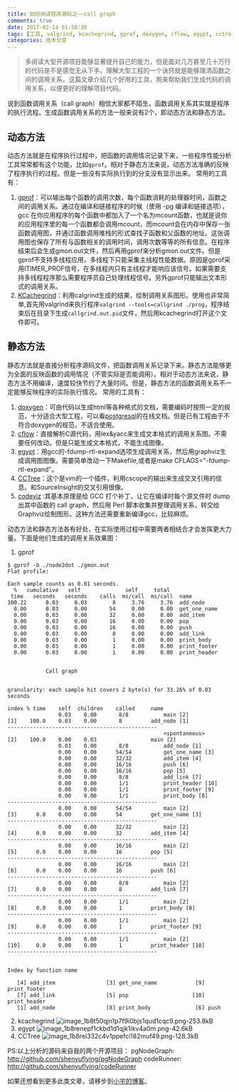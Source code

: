```yaml
---
title: 如何阅读程序源码之——call graph
comments: true
date: 2017-02-14 01:58:20
tags: [工具, valgrind, kcachegrind, gprof, doxygen, cflow, egypt, cctree, codeviz]
categories: 技术分享
---
```


> 多阅读大型开源项目能够显著提升自己的能力，但是面对几万甚至几十万行的代码是不是感觉无从下手。理解大型工程的一个诀窍就是能够理清函数之间的调用关系。这篇文章介绍几个好用的工具，用来帮助我们生成代码的调用关系，以便更好的理解项目代码。

说到函数调用关系（call graph）相信大家都不陌生，函数调用关系其实就是程序的执行流程。生成函数调用关系的方法一般来说有2个，即动态方法和静态方法。



动态方法
-------------------------
动态方法就是在程序执行过程中，把函数的调用情况记录下来，一些程序性能分析工具常常都有这个功能，比如`gprof`。相对于静态方法来说，动态方法准确的反映了程序执行的过程。但是一些没有实际执行到的分支没有显示出来。
常用的工具有：
1. [gprof](https://sourceware.org/binutils/docs/gprof/)：可以输出每个函数的调用次数，每个函数消耗的处理器时间，函数之间的调用关系。通过在编译和链接程序的时候（使用 -pg 编译和链接选项），gcc 在你应用程序的每个函数中都加入了一个名为mcount函数，也就是说你的应用程序里的每一个函数都会调用mcount，而mcount会在内存中保存一张函数调用图，并通过函数调用堆栈的形式查找子函数和父函数的地址。这张调用图也保存了所有与函数相关的调用时间，调用次数等等的所有信息。在程序结束后会生成gmon.out文件，然后再用gprof来分析gmon.out文件。但是gprof不支持多线程应用，多线程下只能采集主线程性能数据。原因是gprof采用ITIMER_PROF信号，在多线程内只有主线程才能响应该信号。如果需要支持多线程程序那么需要程序员自己处理线程信号。另外gprof只能输出文本形式的调用关系。
2. [KCachegrind](http://kcachegrind.sourceforge.net/html/Home.html)：利用calgrind生成的结果，绘制调用关系图形。使用也非常简单,首先用valgrind来执行程序`valgrind --tools=callgrind ./prog`，程序结束后在目录下生成`callgrind.out.pid`文件，然后用kcachegrind打开这个文件即可。

静态方法
----------------------
静态方法就是直接分析程序源码文件，把函数调用关系记录下来。静态方法能够更为全面的反映函数的调用情况（不管实际是否能调用）。相对于动态方法来说，静态方法不用编译，速度较快节约了大量时间。但是，静态方法的函数调用关系不一定能够反映程序的实际执行情况。
常用的工具有：
1. [doxygen](http://www.doxygen.nl/manual/index.html)：可由代码以生成html等各种格式的文档，需要编码时按照一定的规范，十分适合大型工程，可以看[postgresql](https://doxygen.postgresql.org/)的在线文档。但是已有工程由于不符合doxygen的规范，不适合使用。
2. [cflow](http://www.gnu.org/software/cflow/)：直接解析C源代码，用lex&yacc来生成文本格式的调用关系图。不需要任何改动。但是只能生成文本格式，不能生成图像。
3. [egypt](http://www.gson.org/egypt/egypt.html)：用gcc的-fdump-rtl-expand选项生成调用关系，然后用graphviz生成调用图图像。需要简单改动一下Makefile,或者是make CFLAGS="-fdump-rtl-expand"。
4. [CCTree](http://www.vim.org/scripts/script.php?script_id=2368)：这个是vim的一个插件，利用cscope的输出来生成交叉引用的信息。和SourceInsight的交叉引用很像。
5. [codeviz](http://freecode.com/projects/codeviz/) :其基本原理是给 GCC 打个补丁，让它在编译时每个源文件时 dump 出其中函数的 call graph，然后用 Perl 脚本收集并整理调用关系，转交给Graphviz绘制图形。这种方法还需要重新编译gcc，比较麻烦。

动态方法和静态方法各有好处，在实际使用过程中需要两者相结合才会发挥更大力量。下面是他们生成的调用关系效果图：
 

1. gprof
```
$ gprof -b ./node2dot ./gmon.out 
Flat profile:

Each sample counts as 0.01 seconds.
  %   cumulative   self              self     total           
 time   seconds   seconds    calls  ms/call  ms/call  name    
100.22      0.03     0.03        8     3.76     3.76  add_node
  0.00      0.03     0.00       54     0.00     0.00  get_one_name
  0.00      0.03     0.00       32     0.00     0.00  add_item
  0.00      0.03     0.00       16     0.00     0.00  pop
  0.00      0.03     0.00       16     0.00     0.00  push
  0.00      0.03     0.00        8     0.00     0.00  add_link
  0.00      0.03     0.00        1     0.00     0.00  print_body
  0.00      0.03     0.00        1     0.00     0.00  print_footer
  0.00      0.03     0.00        1     0.00     0.00  print_header


			Call graph


granularity: each sample hit covers 2 byte(s) for 33.26% of 0.03 seconds

index % time    self  children    called     name
                0.03    0.00       8/8           main [2]
[1]    100.0    0.03    0.00       8         add_node [1]
-----------------------------------------------
                                                 <spontaneous>
[2]    100.0    0.00    0.03                 main [2]
                0.03    0.00       8/8           add_node [1]
                0.00    0.00      54/54          get_one_name [3]
                0.00    0.00      32/32          add_item [4]
                0.00    0.00      16/16          push [6]
                0.00    0.00      16/16          pop [5]
                0.00    0.00       8/8           add_link [7]
                0.00    0.00       1/1           print_header [10]
                0.00    0.00       1/1           print_footer [9]
                0.00    0.00       1/1           print_body [8]
-----------------------------------------------
                0.00    0.00      54/54          main [2]
[3]      0.0    0.00    0.00      54         get_one_name [3]
-----------------------------------------------
                0.00    0.00      32/32          main [2]
[4]      0.0    0.00    0.00      32         add_item [4]
-----------------------------------------------
                0.00    0.00      16/16          main [2]
[5]      0.0    0.00    0.00      16         pop [5]
-----------------------------------------------
                0.00    0.00      16/16          main [2]
[6]      0.0    0.00    0.00      16         push [6]
-----------------------------------------------
                0.00    0.00       8/8           main [2]
[7]      0.0    0.00    0.00       8         add_link [7]
-----------------------------------------------
                0.00    0.00       1/1           main [2]
[8]      0.0    0.00    0.00       1         print_body [8]
-----------------------------------------------
                0.00    0.00       1/1           main [2]
[9]      0.0    0.00    0.00       1         print_footer [9]
-----------------------------------------------
                0.00    0.00       1/1           main [2]
[10]     0.0    0.00    0.00       1         print_header [10]
-----------------------------------------------


Index by function name

   [4] add_item                [3] get_one_name            [9] print_footer
   [7] add_link                [5] pop                    [10] print_header
   [1] add_node                [8] print_body              [6] push

```
2. kcachegrind
![image_1b8t50qjn1p7f9i0bjs1qud1cqc9.png-253.8kB][2]
3. egypt 
![image_1b8renepf1ckbd1d1qjk1ikv4a0m.png-42.6kB][3]
4. CCTree
![image_1b8rei332c4v1ppefci182muf49.png-128.3kB][4]

PS:以上分析的源码来自我的两个开源项目：
pgNodeGraph: http://github.com/shenyuflying/pgNodeGraph
codeRunner: http://github.com/shenyuflying/codeRunner

  [1]: http://static.zybuluo.com/shenyuflying/4n143s2us4sxph95uhh5tbij/image_1b8renepf1ckbd1d1qjk1ikv4a0m.png
  [2]: http://static.zybuluo.com/shenyuflying/bz18v8q1z4vif7o5h9lpepra/image_1b8t50qjn1p7f9i0bjs1qud1cqc9.png
  [3]: http://static.zybuluo.com/shenyuflying/4n143s2us4sxph95uhh5tbij/image_1b8renepf1ckbd1d1qjk1ikv4a0m.png
  [4]: http://static.zybuluo.com/shenyuflying/rt5utk4711iyfaoo77c2anem/image_1b8rei332c4v1ppefci182muf49.png




如果还想看到更多此类文章，请移步到[小宇的博客](http://shenyu.wiki)。
